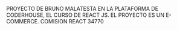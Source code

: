 PROYECTO DE BRUNO MALATESTA EN LA PLATAFORMA DE CODERHOUSE, EL CURSO DE REACT JS. 
EL PROYECTO ES UN E-COMMERCE.
COMISION REACT 34770
